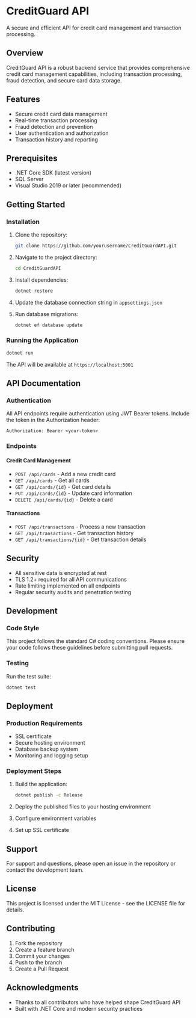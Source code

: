 # CreditGuard API

A secure and efficient API for credit card management and transaction processing.

## Overview

CreditGuard API is a robust backend service that provides comprehensive credit card management capabilities, including transaction processing, fraud detection, and secure card data storage.

## Features

- Secure credit card data management
- Real-time transaction processing
- Fraud detection and prevention
- User authentication and authorization
- Transaction history and reporting

## Prerequisites

- .NET Core SDK (latest version)
- SQL Server
- Visual Studio 2019 or later (recommended)

## Getting Started

### Installation

1. Clone the repository:
   ```bash
   git clone https://github.com/yourusername/CreditGuardAPI.git
   ```

2. Navigate to the project directory:
   ```bash
   cd CreditGuardAPI
   ```

3. Install dependencies:
   ```bash
   dotnet restore
   ```

4. Update the database connection string in `appsettings.json`

5. Run database migrations:
   ```bash
   dotnet ef database update
   ```

### Running the Application

```bash
dotnet run
```

The API will be available at `https://localhost:5001`

## API Documentation

### Authentication

All API endpoints require authentication using JWT Bearer tokens. Include the token in the Authorization header:

```
Authorization: Bearer <your-token>
```

### Endpoints

#### Credit Card Management

- `POST /api/cards` - Add a new credit card
- `GET /api/cards` - Get all cards
- `GET /api/cards/{id}` - Get card details
- `PUT /api/cards/{id}` - Update card information
- `DELETE /api/cards/{id}` - Delete a card

#### Transactions

- `POST /api/transactions` - Process a new transaction
- `GET /api/transactions` - Get transaction history
- `GET /api/transactions/{id}` - Get transaction details

## Security

- All sensitive data is encrypted at rest
- TLS 1.2+ required for all API communications
- Rate limiting implemented on all endpoints
- Regular security audits and penetration testing

## Development

### Code Style

This project follows the standard C# coding conventions. Please ensure your code follows these guidelines before submitting pull requests.

### Testing

Run the test suite:

```bash
dotnet test
```

## Deployment

### Production Requirements

- SSL certificate
- Secure hosting environment
- Database backup system
- Monitoring and logging setup

### Deployment Steps

1. Build the application:
   ```bash
   dotnet publish -c Release
   ```

2. Deploy the published files to your hosting environment

3. Configure environment variables

4. Set up SSL certificate

## Support

For support and questions, please open an issue in the repository or contact the development team.

## License

This project is licensed under the MIT License - see the LICENSE file for details.

## Contributing

1. Fork the repository
2. Create a feature branch
3. Commit your changes
4. Push to the branch
5. Create a Pull Request

## Acknowledgments

- Thanks to all contributors who have helped shape CreditGuard API
- Built with .NET Core and modern security practices